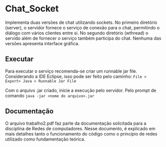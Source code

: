 # Chat_Socket

Implementa duas versões de chat utilizando sockets. No primeiro diretório (server), o servidor fornece o serviço de conexão para o chat, permitindo o diálogo com vários clientes entre si. No segundo diretório (wthread) o servido além de fornecer o serviço também participa do chat. Nenhuma das versões apresenta interface gráfica. 

## Executar
Para executar o serviço recomenda-se criar um runnable jar file. Considerando a IDE Eclipse, isso pode ser feito pelo caminho:
`File > Export> Java > Runnable Jar File`

Com o arquivo .jar criado, inicie a execução pelo servidor. Pelo prompt de comando `java -jar <nome do arquivo>.jar`

## Documentação 
O arquivo trabalho2.pdf faz parte da documentação solicitada para a disciplina de Redes de computadores. Nesse documento, é explicado em mais detalhes tanto o funcionamento do código como o princípio de redes utilizado como fundamentação teórica. 

